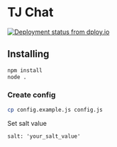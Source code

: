 # TJ Chat

[![Deployment status from dploy.io](https://cmtt.dploy.io/badge/56046447932552/31955.svg)](http://dploy.io)

## Installing
```bash
npm install
node .
```

### Create config
```bash
cp config.example.js config.js
```
Set salt value
```
salt: 'your_salt_value'
```

